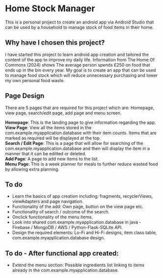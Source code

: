 # Home Stock Manager
This is a personal project to create an android app via Android Studio that can be used by a household to manage stock of food items in their home.

## Why have I chosen this project?
I have started this project to learn android app creation and tailored the content of the app to improve my daily life. Information from The Home Of Commons (2024) shows The average person spends £250 on food that ends up in the bin every year. My goal is to create an app that can be used to manage food stock which will reduce unnecessary purchasing and lower my own personal food waste.

## Page Design

There are 5 pages that are required for this project which are: Homepage, view page, search/edit page, add page and menu screen.

<b>Homepage</b>: This is the landing page to give information regarding the app.  
<b>View Page</b>: View all the items stored in the com.example.myapplication.database with their item counts. Items that are marked as required will be displayed at the top.  
<b>Search / Edit Page</b>: This is a page that will allow for searching of the com.example.myapplication.database and then will display the item in a manner that it can be editted or deleted.  
<b>Add Page</b>: A page to add new items to the list.  
<b>Menu Page</b>: This is a week planner for meals to further reduce wasted food by allowing extra planning.  

## To do

- Learn the basics of app creation including: fragments, recyclerViews, viewAdapters and page navigation.
- Functionality of the add: Own page, button on the view page etc.
- Functionality of search / outcome of the search.
- Onclick functionality of the menu items.
- Look into shared com.example.myapplication.database in java - Firebase / MongoDB / AWS / Python-Flask-SQLite API.
- Design the required elements: Lo-Fi and Hi-Fi designs, item class table, com.example.myapplication.database design.

## To do - After functional app created:
- Extend the menu section: Possible ingredients list linking to items already in the com.example.myapplication.database.
